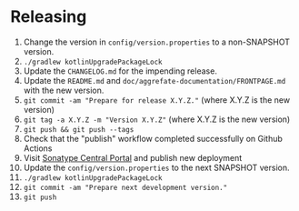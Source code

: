 # Releasing

1. Change the version in `config/version.properties` to a non-SNAPSHOT version.
2. `./gradlew kotlinUpgradePackageLock`
3. Update the `CHANGELOG.md` for the impending release.
4. Update the `README.md` and `doc/aggrefate-documentation/FRONTPAGE.md` with the new version.
5. `git commit -am "Prepare for release X.Y.Z."` (where X.Y.Z is the new version)
6. `git tag -a X.Y.Z -m "Version X.Y.Z"` (where X.Y.Z is the new version)
7. `git push && git push --tags`
8. Check that the "publish" workflow completed successfully on Github Actions
9.  Visit [Sonatype Central Portal](https://central.sonatype.com/publishing/deployments) and publish new deployment
10. Update the `config/version.properties` to the next SNAPSHOT version.
11. `./gradlew kotlinUpgradePackageLock`
12. `git commit -am "Prepare next development version."`
13. `git push`
